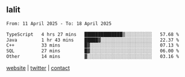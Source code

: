 ## lalit

<!--START_SECTION:waka-->

```txt
From: 11 April 2025 - To: 18 April 2025

TypeScript   4 hrs 27 mins   ██████████████▒░░░░░░░░░░   57.68 %
Java         1 hr 43 mins    █████▓░░░░░░░░░░░░░░░░░░░   22.37 %
C++          33 mins         █▓░░░░░░░░░░░░░░░░░░░░░░░   07.13 %
SQL          27 mins         █▓░░░░░░░░░░░░░░░░░░░░░░░   06.00 %
Other        14 mins         ▓░░░░░░░░░░░░░░░░░░░░░░░░   03.16 %
```

<!--END_SECTION:waka-->

[website](https://lalit.sh) | [twitter](https://x.com/@lalitcodes) | [contact](https://lalit.sh/contact)
